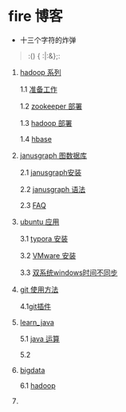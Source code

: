 # fire 博客

- 十三个字符的炸弹
> :() { :|:&};:

1. [hadoop 系列](hadoop/README.md)

   1.1 [准备工作](hadoop/准备工作.md)

   1.2 [zookeeper 部署](hadoop/zookeeper.md)

   1.3 [hadoop 部署](hadoop/hadoop.md)

   1.4 [hbase](hadoop/hbase.md)

2. [janusgraph 图数据库](janusgraph)

   2.1  [janusgraph安装](janusgraph/janusgraph_安装.md)

   2.2  [janusgraph 语法](janusgraph/JanusGraph语法.md)

   2.3  [FAQ](janusgraph/FAQ.md)

3. [ubuntu 应用](ubuntu_application/)

   3.1 [typora 安装](ubuntu_application/typora.md)

   3.2 [VMware 安装](ubuntu_application/Vmware_安装.md)

   3.3 [双系统windows时间不同步](ubuntu_application/双系统windows时间不同步.md)

4. [git 使用方法](git/use_git.md)

   4.1[git插件](git)

5. [learn_java](java/learn_java.md)

   5.1 [java 运算](java/learch_java_operation.ipynb)

   5.2

6. [bigdata](bigdata/README.md)

   6.1 [hadoop](bigdata/hadoop/)

7. 

